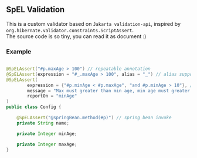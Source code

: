 ## SpEL Validation

This is a custom validator based on `Jakarta validation-api`, inspired by `org.hibernate.validator.constraints.ScriptAssert`.  
The source code is so tiny, you can read it as document :)

### Example

```java

@SpELAssert("#p.maxAge > 100") // repeatable annotation
@SpELAssert(expression = "#_.maxAge > 100", alias = "_") // alias support
@SpELAssert(
        expression = {"#p.minAge < #p.maxAge", "and #p.minAge > 10"}, // multi-line expressions
        message = "Max must greater than min age, min age must greater than 10",
        reportOn = "minAge"
)
public class Config {

    @SpELAssert("@springBean.method(#p)") // spring bean invoke
    private String name;

    private Integer minAge;

    private Integer maxAge;
}

```
